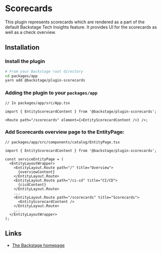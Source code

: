 # Scorecards

This plugin represents scorecards which are rendered as a part of the default Backstage Tech Insights feature.
It provides UI for the scorecards as well as a check overview.

## Installation

### Install the plugin

```bash
# From your Backstage root directory
cd packages/app
yarn add @backstage/plugin-scorecards
```

### Adding the plugin to your `packages/app`

```tsx
// In packages/app/src/App.tsx

import { EntityScorecardContent } from '@backstage/plugin-scorecards';

<Route path="/scorecards" element={<EntityScorecardContent />} />;
```

### Add Scorecards overview page to the EntityPage:

```tsx
// packages/app/src/components/catalog/EntityPage.tsx

import { EntityScorecardContent } from '@backstage/plugin-scorecards';

const serviceEntityPage = (
  <EntityLayoutWrapper>
    <EntityLayout.Route path="/" title="Overview">
      {overviewContent}
    </EntityLayout.Route>
    <EntityLayout.Route path="/ci-cd" title="CI/CD">
      {cicdContent}
    </EntityLayout.Route>
    ...
    <EntityLayout.Route path="/scorecards" title="Scorecards">
      <EntityScorecardContent />
    </EntityLayout.Route>
    ...
  </EntityLayoutWrapper>
);
```

## Links

- [The Backstage homepage](https://backstage.io)
